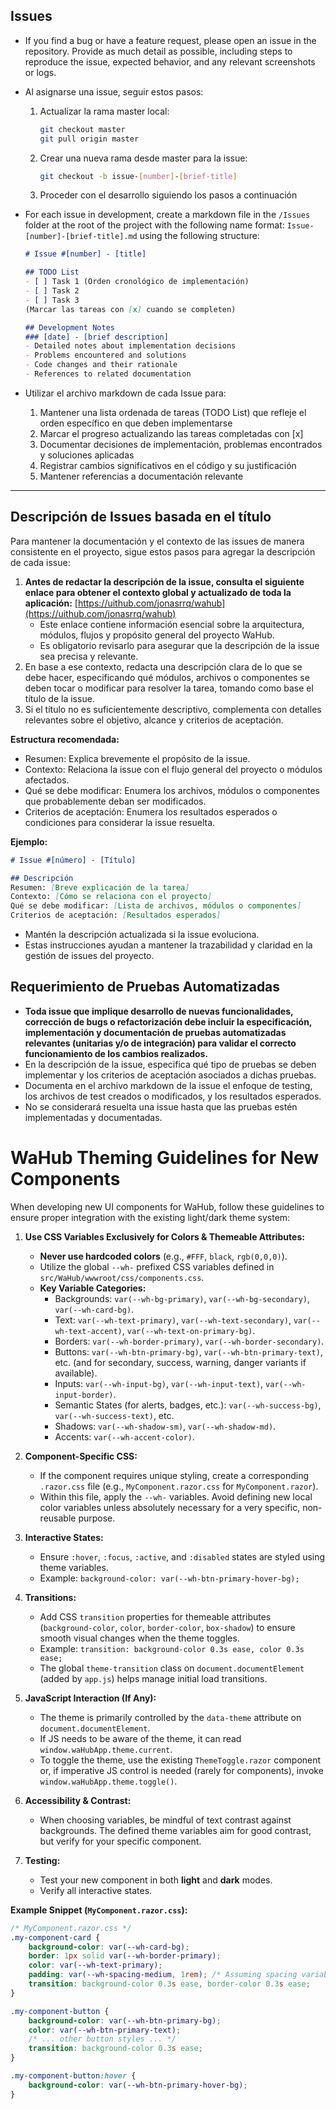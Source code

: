 ## Issues
- If you find a bug or have a feature request, please open an issue in the repository. Provide as much detail as possible, including steps to reproduce the issue, expected behavior, and any relevant screenshots or logs.

- Al asignarse una issue, seguir estos pasos:
  1. Actualizar la rama master local:
     ```bash
     git checkout master
     git pull origin master
     ```
  2. Crear una nueva rama desde master para la issue:
     ```bash
     git checkout -b issue-[number]-[brief-title]
     ```
  3. Proceder con el desarrollo siguiendo los pasos a continuación

- For each issue in development, create a markdown file in the `/Issues` folder at the root of the project with the following name format: `Issue-[number]-[brief-title].md` using the following structure:
  ```markdown
  # Issue #[number] - [title]
  
  ## TODO List
  - [ ] Task 1 (Orden cronológico de implementación)
  - [ ] Task 2
  - [ ] Task 3
  (Marcar las tareas con [x] cuando se completen)
  
  ## Development Notes
  ### [date] - [brief description]
  - Detailed notes about implementation decisions
  - Problems encountered and solutions
  - Code changes and their rationale
  - References to related documentation
  ```

- Utilizar el archivo markdown de cada Issue para:
  1. Mantener una lista ordenada de tareas (TODO List) que refleje el orden específico en que deben implementarse
  2. Marcar el progreso actualizando las tareas completadas con [x]
  3. Documentar decisiones de implementación, problemas encontrados y soluciones aplicadas
  4. Registrar cambios significativos en el código y su justificación
  5. Mantener referencias a documentación relevante

---

## Descripción de Issues basada en el título

Para mantener la documentación y el contexto de las issues de manera consistente en el proyecto, sigue estos pasos para agregar la descripción de cada issue:

1. **Antes de redactar la descripción de la issue, consulta el siguiente enlace para obtener el contexto global y actualizado de toda la aplicación:** [https://uithub.com/jonasrrq/wahub](https://uithub.com/jonasrrq/wahub)
   - Este enlace contiene información esencial sobre la arquitectura, módulos, flujos y propósito general del proyecto WaHub.
   - Es obligatorio revisarlo para asegurar que la descripción de la issue sea precisa y relevante.
2. En base a ese contexto, redacta una descripción clara de lo que se debe hacer, especificando qué módulos, archivos o componentes se deben tocar o modificar para resolver la tarea, tomando como base el título de la issue.
3. Si el título no es suficientemente descriptivo, complementa con detalles relevantes sobre el objetivo, alcance y criterios de aceptación.

**Estructura recomendada:**
- Resumen: Explica brevemente el propósito de la issue.
- Contexto: Relaciona la issue con el flujo general del proyecto o módulos afectados.
- Qué se debe modificar: Enumera los archivos, módulos o componentes que probablemente deban ser modificados.
- Criterios de aceptación: Enumera los resultados esperados o condiciones para considerar la issue resuelta.

**Ejemplo:**

```markdown
# Issue #[número] - [Título]

## Descripción
Resumen: [Breve explicación de la tarea]
Contexto: [Cómo se relaciona con el proyecto]
Qué se debe modificar: [Lista de archivos, módulos o componentes]
Criterios de aceptación: [Resultados esperados]
```

- Mantén la descripción actualizada si la issue evoluciona.
- Estas instrucciones ayudan a mantener la trazabilidad y claridad en la gestión de issues del proyecto.

## Requerimiento de Pruebas Automatizadas

- **Toda issue que implique desarrollo de nuevas funcionalidades, corrección de bugs o refactorización debe incluir la especificación, implementación y documentación de pruebas automatizadas relevantes (unitarias y/o de integración) para validar el correcto funcionamiento de los cambios realizados.**
- En la descripción de la issue, especifica qué tipo de pruebas se deben implementar y los criterios de aceptación asociados a dichas pruebas.
- Documenta en el archivo markdown de la issue el enfoque de testing, los archivos de test creados o modificados, y los resultados esperados.
- No se considerará resuelta una issue hasta que las pruebas estén implementadas y documentadas.


# WaHub Theming Guidelines for New Components

When developing new UI components for WaHub, follow these guidelines to ensure proper integration with the existing light/dark theme system:

1.  **Use CSS Variables Exclusively for Colors & Themeable Attributes:**
    *   **Never use hardcoded colors** (e.g., `#FFF`, `black`, `rgb(0,0,0)`).
    *   Utilize the global `--wh-` prefixed CSS variables defined in `src/WaHub/wwwroot/css/components.css`.
    *   **Key Variable Categories:**
        *   Backgrounds: `var(--wh-bg-primary)`, `var(--wh-bg-secondary)`, `var(--wh-card-bg)`.
        *   Text: `var(--wh-text-primary)`, `var(--wh-text-secondary)`, `var(--wh-text-accent)`, `var(--wh-text-on-primary-bg)`.
        *   Borders: `var(--wh-border-primary)`, `var(--wh-border-secondary)`.
        *   Buttons: `var(--wh-btn-primary-bg)`, `var(--wh-btn-primary-text)`, etc. (and for secondary, success, warning, danger variants if available).
        *   Inputs: `var(--wh-input-bg)`, `var(--wh-input-text)`, `var(--wh-input-border)`.
        *   Semantic States (for alerts, badges, etc.): `var(--wh-success-bg)`, `var(--wh-success-text)`, etc.
        *   Shadows: `var(--wh-shadow-sm)`, `var(--wh-shadow-md)`.
        *   Accents: `var(--wh-accent-color)`.

2.  **Component-Specific CSS:**
    *   If the component requires unique styling, create a corresponding `.razor.css` file (e.g., `MyComponent.razor.css` for `MyComponent.razor`).
    *   Within this file, apply the `--wh-` variables. Avoid defining new local color variables unless absolutely necessary for a very specific, non-reusable purpose.

3.  **Interactive States:**
    *   Ensure `:hover`, `:focus`, `:active`, and `:disabled` states are styled using theme variables.
    *   Example: `background-color: var(--wh-btn-primary-hover-bg);`

4.  **Transitions:**
    *   Add CSS `transition` properties for themeable attributes (`background-color`, `color`, `border-color`, `box-shadow`) to ensure smooth visual changes when the theme toggles.
    *   Example: `transition: background-color 0.3s ease, color 0.3s ease;`
    *   The global `theme-transition` class on `document.documentElement` (added by `app.js`) helps manage initial load transitions.

5.  **JavaScript Interaction (If Any):**
    *   The theme is primarily controlled by the `data-theme` attribute on `document.documentElement`.
    *   If JS needs to be aware of the theme, it can read `window.waHubApp.theme.current`.
    *   To toggle the theme, use the existing `ThemeToggle.razor` component or, if imperative JS control is needed (rarely for components), invoke `window.waHubApp.theme.toggle()`.

6.  **Accessibility & Contrast:**
    *   When choosing variables, be mindful of text contrast against backgrounds. The defined theme variables aim for good contrast, but verify for your specific component.

7.  **Testing:**
    *   Test your new component in both **light** and **dark** modes.
    *   Verify all interactive states.

**Example Snippet (`MyComponent.razor.css`):**
```css
/* MyComponent.razor.css */
.my-component-card {
    background-color: var(--wh-card-bg);
    border: 1px solid var(--wh-border-primary);
    color: var(--wh-text-primary);
    padding: var(--wh-spacing-medium, 1rem); /* Assuming spacing variables exist or use fixed values */
    transition: background-color 0.3s ease, border-color 0.3s ease;
}

.my-component-button {
    background-color: var(--wh-btn-primary-bg);
    color: var(--wh-btn-primary-text);
    /* ... other button styles ... */
    transition: background-color 0.3s ease;
}

.my-component-button:hover {
    background-color: var(--wh-btn-primary-hover-bg);
}